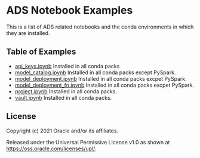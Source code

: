 ADS Notebook Examples
=====================

This is a list of ADS related notebooks and the conda environments in which they are installed.

## Table of Examples 

* [api_keys.ipynb](api_keys.ipynb) 
  Installed in all conda packs
* [model_catalog.ipynb](model_catalog.ipynb)
  Installed in all conda packs except PySpark.
* [model_deployment.ipynb](model_deployment.ipynb)
  Installed in all conda packs excpet PySpark.
* [model_deployment_fn.ipynb](model_deployment_fn.ipynb)
  Installed in all conda packs excpet PySpark.
* [project.ipynb](project.ipynb)
  Installed in all conda packs.
* [vault.ipynb](vault.ipynb)
  Installed in all conda packs.

## License

Copyright (c) 2021 Oracle and/or its affiliates.

Released under the Universal Permissive License v1.0 as shown at <https://oss.oracle.com/licenses/upl/>.

